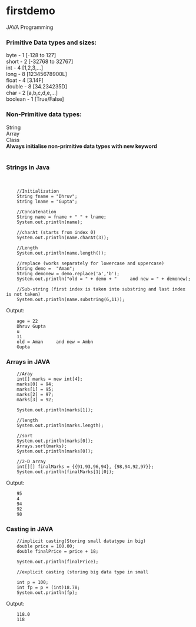 # firstdemo
 JAVA Programming 
 <br>
 <h3>Primitive Data types and sizes:</h3>
 byte - 1 [-128 to 127]<br>
 short - 2 [-32768 to 32767]<br>
int - 4 [1,2,3,...]<br>
long - 8 [12345678900L]<br>
float - 4 [3.14F]<br>
double - 8 [34.234235D]<br>
char - 2 [a,b,c,d,e,...]<br>
boolean - 1 [True/False]

<h3>Non-Primitive data types:</h3>
String<br>
Array<br>
Class<br>
<b>Always initialise non-primitive data types with new keyword</b>
<br><br>
<h3>Strings in Java</h3><br>
        
        //Initialization
        String fname = "Dhruv";
        String lname = "Gupta";

        //Concatenation
        String name = fname + " " + lname;
        System.out.println(name);

        //charAt (starts from index 0)
        System.out.println(name.charAt(3));

        //Length
        System.out.println(name.length());

        //replace (works separately for lowercase and uppercase)
        String demo =  "Aman";
        String demonew = demo.replace('a','b');
        System.out.println("old = " + demo + "     and new = " + demonew);

        //Sub-string (first index is taken into substring and last index is not taken)
        System.out.println(name.substring(6,11));


Output:

        age = 22
        Dhruv Gupta
        u
        11
        old = Aman     and new = Ambn
        Gupta


<h3>Arrays in JAVA</h3>

        //Aray
        int[] marks = new int[4];
        marks[0] = 94;
        marks[1] = 95;
        marks[2] = 97;
        marks[3] = 92;

        System.out.println(marks[1]);

        //length
        System.out.println(marks.length);

        //sort
        System.out.println(marks[0]);
        Arrays.sort(marks);
        System.out.println(marks[0]);

        //2-D array
        int[][] finalMarks = {{91,93,96,94}, {98,94,92,97}};
        System.out.println(finalMarks[1][0]);

Output:

        95
        4
        94
        92
        98

<h3>Casting in JAVA</h3>

        //implicit casting(Storing small datatype in big)
        double price = 100.00;
        double finalPrice = price + 18;

        System.out.println(finalPrice);

        //explicit casting (storing big data type in small

        int p = 100;
        int fp = p + (int)18.78;
        System.out.println(fp);

Output:

        118.0
        118


